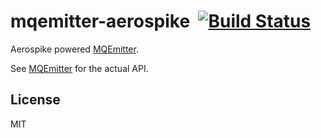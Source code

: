 mqemitter-aerospike&nbsp;&nbsp;[![Build Status](https://travis-ci.org/mcollina/mqemitter-mongodb.png)](https://travis-ci.org/mcollina/mqemitter-mongodb)
=================

Aerospike powered [MQEmitter](http://github.com/mcollina/mqemitter).

See [MQEmitter](http://github.com/mcollina/mqemitter) for the actual
API.


License
-------

MIT
